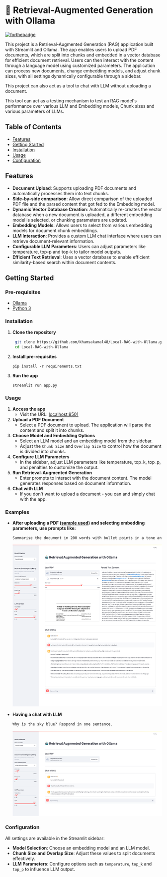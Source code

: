 # 🤖 Retrieval-Augmented Generation with Ollama

[![forthebadge](https://forthebadge.com/images/badges/uses-python.svg)](https://forthebadge.com)

This project is a Retrieval-Augmented Generation (RAG) application built with Streamlit and Ollama. The app enables users to upload PDF documents, which are split into chunks and embedded in a vector database for efficient document retrieval. Users can then interact with the content through a language model using customized parameters. The application can process new documents, change embedding models, and adjust chunk sizes, with all settings dynamically configurable through a sidebar.

This project can also act as a tool to chat with LLM without uploading a document.

This tool can act as a testing mechanism to test an RAG model's performance over various LLM and Embedding models, Chunk sizes and various parameters of LLMs.

## Table of Contents

- [Features](#features)
- [Getting Started](#getting-started)
- [Installation](#installation)
- [Usage](#usage)
- [Configuration](#configuration)

## Features

- **Document Upload**: Supports uploading PDF documents and automatically processes them into text chunks.
- **Side-by-side comparison**: Allow direct comparison of the uploaded PDF file and the parsed content that got fed to the Embedding model.
- **Dynamic Vector Database Creation**: Automatically re-creates the vector database when a new document is uploaded, a different embedding model is selected, or chunking parameters are updated.
- **Embedding Models**: Allows users to select from various embedding models for document chunk embeddings.
- **LLM Interaction**: Provides a custom LLM chat interface where users can retrieve document-relevant information.
- **Configurable LLM Parameters**: Users can adjust parameters like temperature, top-p and top-k to tailor model outputs.
- **Efficient Text Retrieval**: Uses a vector database to enable efficient similarity-based search within document contents.

## Getting Started

### Pre-requisites
- [Ollama](https://ollama.com)
- [Python 3](https://www.python.org/downloads/)

### Installation
1. **Clone the repository**
    ```bash
     git clone https://github.com/khamsakamal48/Local-RAG-with-Ollama.git
     cd Local-RAG-with-Ollama
    ```
2. **Install pre-requisites**
    ```shell
    pip install -r requirements.txt
    ```

3. **Run the app**
    ```shell
    streamlit run app.py
    ```

### Usage
1. **Access the app**
   - Visit the URL: [localhost:8501]()
2. **Upload a PDF Document**
   - Select a PDF document to upload. The application will parse the content and split it into chunks.
3. **Choose Model and Embedding Options**
   - Select an LLM model and an embedding model from the sidebar. 
   - Adjust the `Chunk Size` and `Overlap Size` to control how the document is divided into chunks.
4. **Configure LLM Parameters**
   - In the sidebar, adjust LLM parameters like temperature, top_k, top_p, and penalties to customize the output.
5. **Run Retrieval-Augmented Generation**
   - Enter prompts to interact with the document content. The model generates responses based on document information.
6. **Chat with LLM**
   - If you don't want to upload a document - you can and simply chat with the app.

### Examples
- **After uploading a PDF ([sample used](https://www.cse.iitb.ac.in/~pb/papers/mts23-maml.pdf)) and selecting embedding parameters, use prompts like:**
  ```css
  Summarise the document in 200 words with bullet points in a tone and language that even a high school student can understand.
  ```
  ![](Screenshots/RAG%20Usage.png)

- **Having a chat with LLM**
   ```css
   Why is the sky blue? Respond in one sentence.
   ```
  ![](Screenshots/LLM%20Usage.png)

### Configuration
All settings are available in the Streamlit sidebar:

- **Model Selection**: Choose an embedding model and an LLM model.
- **Chunk Size and Overlap Size**: Adjust these values to split documents effectively.
- **LLM Parameters**: Configure options such as `temperature`, `top_k` and `top_p` to influence LLM output.
